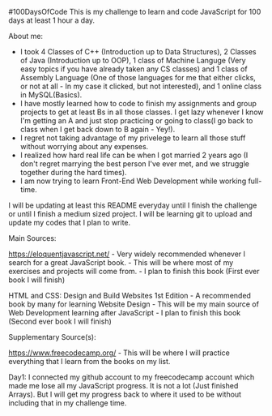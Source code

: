 #100DaysOfCode
This is my challenge to learn and code JavaScript for 100 days at least 1 hour a day.

About me:
- I took 4 Classes of C++ (Introduction up to Data Structures), 2 Classes of Java (Introduction up to OOP), 1 class of Machine Languge (Very easy topics if you have already taken any CS classes) and 1 class of Assembly Language (One of those languages for me that either clicks, or not at all - In my case it clicked, but not interested), and 1 online class in MySQL(Basics).
- I have mostly learned how to code to finish my assignments and group projects to get at least Bs in all those classes. I get lazy whenever I know I'm getting an A and just stop practicing or going to class(I go back to class when I get back down to B again - Yey!).
- I regret not taking advantage of my privelege to learn all those stuff without worrying about any expenses.
- I realized how hard real life can be when I got married 2 years ago (I don't regret marrying the best person I've ever met, and we struggle together during the hard times).
- I am now trying to learn Front-End Web Development while working full-time.

I will be updating at least this README everyday until I finish the challenge or until I finish a medium sized project.
I will be learning git to upload and update my codes that I plan to write.

Main Sources:

https://eloquentjavascript.net/ - Very widely recommended whenever I search for a great JavaScript book. 
                                - This will be where most of my exercises and projects will come from.
                                - I plan to finish this book (First ever book I will finish)


HTML and CSS: Design and Build Websites 1st Edition - A recommended book by many for learning Website Design
                                                    - This will be my main source of Web Development learning after JavaScript
                                                    - I plan to finish this book (Second ever book I will finish)

Supplementary Source(s):

https://www.freecodecamp.org/   - This will be where I will practice everything that I learn from the books on my list.

Day1: I connected my github account to my freecodecamp account which made me lose all my JavaScript progress.
It is not a lot (Just finished Arrays). But I will get my progress back to where it used to be without including that in my
challenge time.

